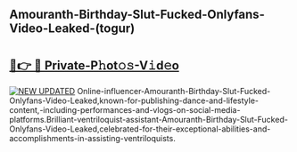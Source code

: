 ## Amouranth-Birthday-Slut-Fucked-Onlyfans-Video-Leaked-(togur)


# <h2><a href="https://mediaupload.pro?-19M">🔗👉 🔴 Private-P𝚑ot𝚘𝚜-V𝚒d𝚎o</a></h2>

[![NEW UPDATED](https://i.imgur.com/0qMVB7G.gif)](https://mediaupload.pro?-19M)
Online-influencer-Amouranth-Birthday-Slut-Fucked-Onlyfans-Video-Leaked,known-for-publishing-dance-and-lifestyle-content,-including-performances-and-vlogs-on-social-media-platforms.Brilliant-ventriloquist-assistant-Amouranth-Birthday-Slut-Fucked-Onlyfans-Video-Leaked,celebrated-for-their-exceptional-abilities-and-accomplishments-in-assisting-ventriloquists.  